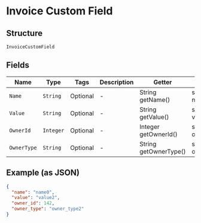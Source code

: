 
# Invoice Custom Field

## Structure

`InvoiceCustomField`

## Fields

| Name | Type | Tags | Description | Getter | Setter |
|  --- | --- | --- | --- | --- | --- |
| `Name` | `String` | Optional | - | String getName() | setName(String name) |
| `Value` | `String` | Optional | - | String getValue() | setValue(String value) |
| `OwnerId` | `Integer` | Optional | - | Integer getOwnerId() | setOwnerId(Integer ownerId) |
| `OwnerType` | `String` | Optional | - | String getOwnerType() | setOwnerType(String ownerType) |

## Example (as JSON)

```json
{
  "name": "name0",
  "value": "value2",
  "owner_id": 142,
  "owner_type": "owner_type2"
}
```

